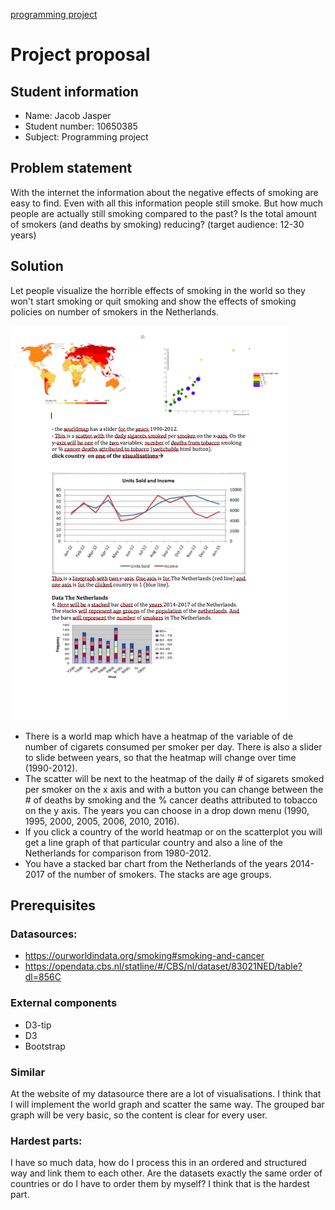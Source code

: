 [programming project](https://jacobjjasper.github.io/programmeer_project/index.html)

# Project proposal


## Student information
- Name: Jacob Jasper
- Student number: 10650385
- Subject: Programming project

## Problem statement

 With the internet the information about the negative effects of smoking are
 easy to find. Even with all this information people still smoke. But how
 much people are actually still smoking compared to the past? Is the total amount
 of smokers (and deaths by smoking) reducing? (target audience: 12-30 years)

## Solution

Let people visualize the horrible effects of smoking in the world so they won't
start smoking or quit smoking and show the effects of smoking policies on number
of smokers in the Netherlands.

![](doc/proposal1.jpeg)

- There is a world map which have a heatmap of the variable of de number of
  cigarets consumed per smoker per day. There is also a slider
  to slide between years, so that the heatmap will change over time (1990-2012).
- The scatter will be next to the heatmap of the daily # of sigarets smoked per
  smoker on the x axis and with a button you can change between the # of deaths
  by smoking and the % cancer deaths attributed to tobacco on the y axis. The years
  you can choose in a drop down menu (1990, 1995, 2000, 2005, 2006, 2010, 2016).
- If you click a country of the world heatmap or on the scatterplot
  you will get a line graph of that particular country and also a line of the
  Netherlands for comparison from 1980-2012.
- You have a stacked bar chart from the Netherlands of the years 2014-2017 of the
  number of smokers. The stacks are age groups.

## Prerequisites


### Datasources:
  - https://ourworldindata.org/smoking#smoking-and-cancer
  - https://opendata.cbs.nl/statline/#/CBS/nl/dataset/83021NED/table?dl=856C

### External components
- D3-tip
- D3
- Bootstrap

### Similar
At the website of my datasource there are a lot of visualisations. I think
that I will implement the world graph and scatter the same way. The grouped bar
graph will be very basic, so the content is clear for every user.

### Hardest parts:
I have so much data, how do I process this in an ordered and
structured way and link them to each other. Are the datasets exactly the same order
of countries or do I have to order them by myself? I think that is the hardest part.
